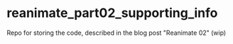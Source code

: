 # reanimate_part02_supporting_info
Repo for storing the code, described in the blog post "Reanimate 02" (wip)
